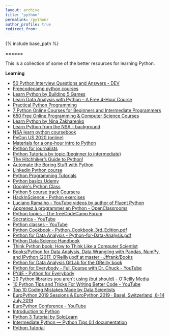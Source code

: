 ```yaml
---
layout: archive
title: "python"
permalink: /python/
author_profile: true
redirect_from:
---
```


{% include base_path %}

======

This is a collection of some of the better resources for learning Python.


**Learning**

- [50 Python Interview Questions and Answers - DEV](https://dev.to/educative/50-python-interview-questions-and-answers-nh2)
- [Freecodecamp python courses](https://www.freecodecamp.org/news/python-curriculum/)
- [Learn Python by Building 5 Games](https://www.freecodecamp.org/news/learn-python-by-building-5-games/)
- [Learn Data Analysis with Python – A Free 4-Hour Course](https://www.freecodecamp.org/news/learn-data-analysis-with-python-course/)
- [Practical Python Programming](https://dabeaz-course.github.io/practical-python/Notes/Contents.html)
- [7 Python Online Courses for Beginners and Intermediate Programmers](https://dev.to/javinpaul/7-python-online-courses-for-beginners-and-intermediate-programmers-1h4k)
- [650 Free Online Programming & Computer Science Courses](https://www.freecodecamp.org/news/650-free-online-programming-computer-science-courses-you-can-start-this-summer/)
- [Learn Python by Nina Zakharenko](https://www.learnpython.dev/02-introduction-to-python/)
- [Learn Python from the NSA - background](https://dev.to/instantiator/learn-python-from-the-nsa-3d4o)
- [NSA learn python coursebook](https://deeb.io/wrdprs/wp-content/uploads/2020/02/comp3321_red.pdf)
- [PyCon US 2020 (online)](https://us.pycon.org/2020/online/)
- [Materials for a one-hour intro to Python](https://github.com/ireapps/teaching-guide-python-101)
- [Python for journalists](https://datajournalism.com/watch/python-for-journalists)
- [Python Tutorials by topic (beginner to intermediate)](https://www.learnpython.org/)
- [The Hitchhiker’s Guide to Python!](https://docs.python-guide.org/)
- [Automate the Boring Stuff with Python](https://automatetheboringstuff.com/)
- [Linkedin Python course](https://www.linkedin.com/learning/search?keywords=python%20course)
- [Python Programming Tutorials](https://pythonprogramming.net/)
- [Python basics Udemy](https://www.udemy.com/python-core-and-advanced/?ranMID=39197&ranEAID=JVFxdTr9V80&ranSiteID=JVFxdTr9V80-3cVLGRfkxmcjk9GPSJIRtQ&LSNPUBID=JVFxdTr9V80)
- [Google's Python Class](https://developers.google.com/edu/python/)
- [Python 5 course track Coursera](https://www.coursera.org/specializations/python#courses)
- [HackInScience - Python exercises](https://www.hackinscience.org/exercises/)
- [Luciano Ramalho - YouTube videos by author of Fluent Python](https://www.youtube.com/results?search_query=luciano+ramalho)
- [Apprenez à programmer en Python - OpenClassrooms](https://openclassrooms.com/en/courses/235344-apprenez-a-programmer-en-python)
- [Python topics - The freeCodeCamp Forum](https://www.freecodecamp.org/news/search/?query=python)
- [Socratica - YouTube](https://www.youtube.com/playlist?list=PLi01XoE8jYohWFPpC17Z-wWhPOSuh8Er-)
- [Python classes - YouTube](https://www.youtube.com/watch?v=ZDa-Z5JzLYM)
- [Python Cookbook - Python_Cookbook_3rd_Edition.pdf](https://d.cxcore.net/Python/Python_Cookbook_3rd_Edition.pdf)
- [Python for Data Analysis - Python-for-Data-Analysis.pdf](http://bedford-computing.co.uk/learning/wp-content/uploads/2015/10/Python-for-Data-Analysis.pdf)
- [Python Data Science Handbook](https://jakevdp.github.io/PythonDataScienceHandbook/)
- [Think Python book: How to Think Like a Computer Scientist](http://greenteapress.com/thinkpython/thinkpython.html)
- [Books/Python for Data Analysis. Data Wrangling with Pandas, NumPy, and IPython (2017, O’Reilly).pdf at master · Jffrank/Books](https://github.com/Jffrank/Books/blob/master/Python%20for%20Data%20Analysis.%20Data%20Wrangling%20with%20Pandas%2C%20NumPy%2C%20and%20IPython%20(2017%2C%20O%E2%80%99Reilly).pdf)
- [Python for Data Analysis GitLab for the OReilly book](https://resources.oreilly.com/examples/0636920023784/tree/master/pydata-book-master)
- [Python for Everybody - Full Course with Dr. Chuck - YouTube](https://www.youtube.com/watch?v=8DvywoWv6fI)
- [PY4E - Python for Everybody](https://www.py4e.com/materials.php)
- [20 Python libraries you aren't using (but should) - O'Reilly Media](https://www.oreilly.com/learning/20-python-libraries-you-arent-using-but-should)
- [10 Python Tips and Tricks For Writing Better Code - YouTube](https://www.youtube.com/watch?v=C-gEQdGVXbk)
- [Top 10 Coding Mistakes Made by Data Scientists](https://www.kdnuggets.com/2019/04/top-10-coding-mistakes-data-scientists.html)
- [EuroPython 2019 Sessions & EuroPython 2019 · Basel, Switzerland, 8-14 July 2019](https://ep2019.europython.eu/events/sessions/)
- [EuroPython Conference - YouTube](https://www.youtube.com/user/PythonItalia/featured)
- [Introduction to Python](https://www.jhanley.com/videolabs/Introduction-to-Python/#0)
- [Python 3 Tutorial by SoloLearn](https://www.sololearn.com/Course/Python/)
- [Intermediate Python — Python Tips 0.1 documentation](https://book.pythontips.com/en/latest/)
- [Python Tutorial](https://www.tutorialspoint.com/python)
